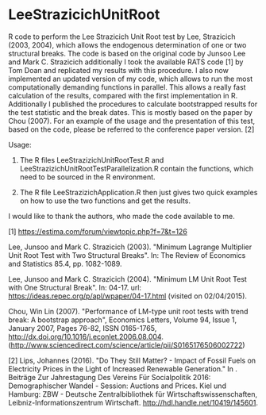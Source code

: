 # LeeStrazicichUnitRoot
R code to perform the Lee Strazicich Unit Root test by Lee, Strazicich (2003, 2004), which allows
the endogenous determination of one or two structural breaks.
The code is based on the original code by Junsoo Lee and Mark C. Strazicich additionally I took the available RATS code [1] by Tom Doan and replicated my results with this procedure.
I also now implemented an updated version of my code, which allows to run the most computationally demanding functions in parallel. This allows a really fast calculation of the results, compared with the first implementation in R. Additionally I published the procedures to calculate bootstrapped results for the test statistic and the break dates. This is mostly based on the paper by Chou (2007).
For an example of the usage and the presentation of this test, based on the code, please be referred to the conference paper version. [2]

Usage:

1) The R files LeeStrazizichUnitRootTest.R and LeeStrazizichUnitRootTestParallelization.R contain the functions, which need to be sourced in the R environment.

2) The R file LeeStrazizichApplication.R then just gives two quick examples on how to use the two functions and get the results.


I would like to thank the authors, who made the code available to me.

[1] https://estima.com/forum/viewtopic.php?f=7&t=126

Lee, Junsoo and Mark C. Strazicich (2003). "Minimum Lagrange Multiplier Unit
Root Test with Two Structural Breaks". In: The Review of Economics and Statistics 85.4, pp. 1082-1089.

Lee, Junsoo and Mark C. Strazicich (2004). "Minimum LM Unit Root Test with One Structural Break". In: 04-17. url: https://ideas.repec.org/p/apl/wpaper/04-17.html (visited on 02/04/2015).

Chou, Win Lin (2007). "Performance of LM-type unit root tests with trend break: A bootstrap approach", Economics Letters, Volume 94, Issue 1, January 2007, Pages 76-82, ISSN 0165-1765, http://dx.doi.org/10.1016/j.econlet.2006.08.004.
(http://www.sciencedirect.com/science/article/pii/S0165176506002722)

[2] Lips, Johannes (2016). "Do They Still Matter? - Impact of Fossil Fuels on Electricity Prices in the Light of Increased Renewable Generation." In . Beiträge Zur Jahrestagung Des Vereins Für Socialpolitik 2016: Demographischer Wandel - Session: Auctions and Prices. Kiel und Hamburg: ZBW - Deutsche Zentralbibliothek für Wirtschaftswissenschaften, Leibniz-Informationszentrum Wirtschaft. http://hdl.handle.net/10419/145601.
